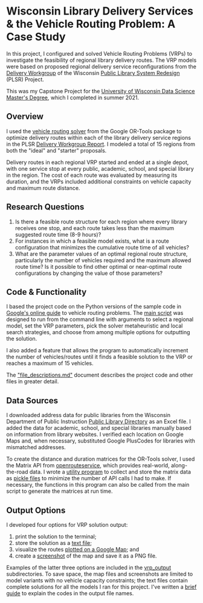 # Wisconsin Library Delivery Services & the Vehicle Routing Problem: A Case Study

In this project, I configured and solved Vehicle Routing Problems (VRPs) to investigate the feasibility of regional library delivery routes. The VRP models were based on proposed regional delivery service reconfigurations from the [Delivery Workgroup](https://dpi.wi.gov/sites/default/files/imce/coland/pdf/PLSR_-_Delivery_Workgroup_Report.pdf) of the Wisconsin [Public Library System Redesign](https://dpi.wi.gov/coland/plsr-update) (PLSR) Project.

This was my Capstone Project for the [University of Wisconsin Data Science Master&#39;s Degree](https://datasciencedegree.wisconsin.edu/), which I completed in summer 2021.

## Overview

I used the [vehicle routing solver](https://developers.google.com/optimization/routing) from the Google OR-Tools package to optimize delivery routes within each of the library delivery service regions in the PLSR [Delivery Workgroup Report](https://dpi.wi.gov/sites/default/files/imce/coland/pdf/PLSR_-_Delivery_Workgroup_Report.pdf). I modeled a total of 15 regions from both the "ideal" and "starter" proposals.

Delivery routes in each regional VRP started and ended at a single depot, with one service stop at every public, academic, school, and special library in the region. The cost of each route was evaluated by measuring its duration, and the VRPs included additional constraints on vehicle capacity and maximum route distance.

## Research Questions

1. Is there a feasible route structure for each region where every library receives one stop, and each route takes less than the maximum suggested route time (8-9 hours)?
2. For instances in which a feasible model exists, what is a route configuration that minimizes the cumulative route time of all vehicles?
3. What are the parameter values of an optimal regional route structure, particularly the number of vehicles required and the maximum allowed route time? Is it possible to find other optimal or near-optimal route configurations by changing the value of those parameters?

## Code & Functionality

I based the project code on the Python versions of the sample code in [Google's online guide](https://developers.google.com/optimization/routing) to vehicle routing problems. The [main script](wi_lib_vrp.py) was designed to run from the command line with arguments to select a regional model, set the VRP parameters, pick the solver metaheuristic and local search strategies, and choose from among multiple options for outputting the solution.

I also added a feature that allows the program to automatically increment the number of vehicles/routes until it finds a feasible solution to the VRP or reaches a maximum of 15 vehicles.

The ["file_descriptions.md"](file_descriptions.md) document describes the project code and other files in greater detail.

## Data Sources

I downloaded address data for public libraries from the Wisconsin Department of Public Instruction [Public Library Directory](https://dpi.wi.gov/pld/directories/directory) as an Excel file. I added the data for academic, school, and special libraries manually based on information from library websites. I verified each location on Google Maps and, when necessary, substituted Google PlusCodes for libraries with mismatched addresses.

To create the distance and duration matrices for the OR-Tools solver, I used the Matrix API from [openrouteservice](https://openrouteservice.org/), which provides real-world, along-the-road data. I wrote a [utility program](wi_lib_vrp_matrix_build.py) to collect and store the matrix data as [pickle files](vrp_matrix_data) to minimize the number of API calls I had to make. If necessary, the functions in this program can also be called from the main script to generate the matrices at run time.

## Output Options

I developed four options for VRP solution output:

1. print the solution to the terminal;
2. store the solution as a [text file](vrp_output/solution_files);
3. visualize the routes [plotted on a Google Map](vrp_output/map_files); and
4. create a [screenshot](vrp_output/screenshots) of the map and save it as a PNG file.

Examples of the latter three options are included in the [vrp_output](vrp_output) subdirectories. To save space, the map files and screenshots are limited to model variants with no vehicle capacity constraints; the text files contain complete solutions for all the models I ran for this project. I've written a [brief guide](model_id_codes.md) to explain the codes in the output file names.

<!-- TODO: edit/revise main readme -->

<!-- TODO: upload final report PDF with reasonable file name -->

<!-- TODO: upload any other project files? -->

<!-- TODO: update file_descriptions.md -->

